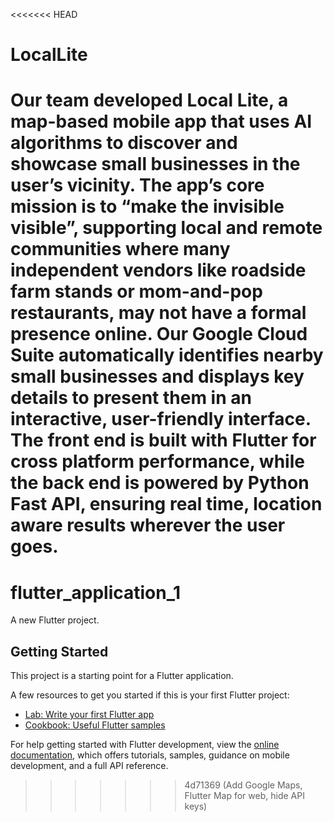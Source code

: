 <<<<<<< HEAD
# LocalLite

Our team developed Local Lite, a map-based mobile app that uses AI algorithms to discover and showcase small businesses in the user’s vicinity. The app’s core mission is to “make the invisible visible”, supporting local and remote communities where many independent vendors like roadside farm stands or mom-and-pop restaurants, may not have a formal presence online. Our Google Cloud Suite automatically identifies nearby small businesses and displays key details to present them in an interactive, user-friendly interface. The front end is built with Flutter for cross platform performance, while the back end is powered by Python Fast API, ensuring real time, location aware results wherever the user goes.
=======
# flutter_application_1

A new Flutter project.

## Getting Started

This project is a starting point for a Flutter application.

A few resources to get you started if this is your first Flutter project:

- [Lab: Write your first Flutter app](https://docs.flutter.dev/get-started/codelab)
- [Cookbook: Useful Flutter samples](https://docs.flutter.dev/cookbook)

For help getting started with Flutter development, view the
[online documentation](https://docs.flutter.dev/), which offers tutorials,
samples, guidance on mobile development, and a full API reference.
>>>>>>> 4d71369 (Add Google Maps, Flutter Map for web, hide API keys)
